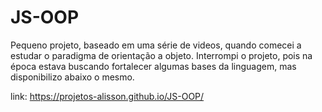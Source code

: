 # JS-OOP
Pequeno projeto, baseado em uma série de videos, quando comecei a estudar o paradigma de orientação a objeto. Interrompi o projeto, pois na época estava buscando fortalecer
algumas bases da linguagem, mas disponibilizo abaixo o mesmo.

link: https://projetos-alisson.github.io/JS-OOP/
